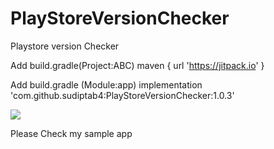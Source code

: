 # PlayStoreVersionChecker
Playstore version Checker 

Add build.gradle(Project:ABC)
maven { url 'https://jitpack.io' }





Add build.gradle (Module:app)
implementation 'com.github.sudiptab4:PlayStoreVersionChecker:1.0.3'



<image src="https://drive.google.com/file/d/11H4WgxNYImLKEuX-gfPsafvWiFUoxm3T/view?usp=sharing"/>


Please Check my sample app
